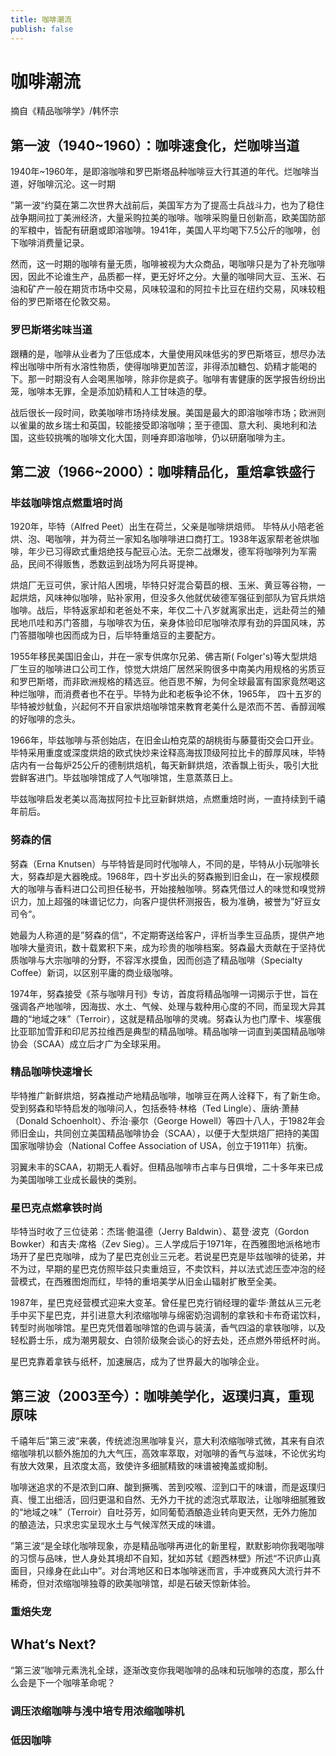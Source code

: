 ```yaml
---
title: 咖啡潮流
publish: false
---
```


# 咖啡潮流

摘自《精品咖啡学》/韩怀宗

## 第一波（1940~1960）：咖啡速食化，烂咖啡当道

1940年~1960年，是即溶咖啡和罗巴斯塔品种咖啡豆大行其道的年代。烂咖啡当道，好咖啡沉沦。这一时期

”第一波“约莫在第二次世界大战前后，美国军方为了提高士兵战斗力，也为了稳住战争期间拉丁美洲经济，大量采购拉美的咖啡。咖啡采购量日创新高，欧美国防部的军粮中，皆配有研磨或即溶咖啡。1941年，美国人平均喝下7.5公斤的咖啡，创下咖啡消费量记录。

然而，这一时期的咖啡有量无质，咖啡被视为大众商品，喝咖啡只是为了补充咖啡因，因此不论谁生产，品质都一样，更无好坏之分。大量的咖啡同大豆、玉米、石油和矿产一般在期货市场中交易，风味较温和的阿拉卡比豆在纽约交易，风味较粗俗的罗巴斯塔在伦敦交易。

### 罗巴斯塔劣味当道

跟糟的是，咖啡从业者为了压低成本，大量使用风味低劣的罗巴斯塔豆，想尽办法榨出咖啡中所有水溶性物质，使得咖啡更加苦涩，非得添加糖包、奶精才能喝的下。那一时期没有人会喝黑咖啡，除非你是疯子。咖啡有害健康的医学报告纷纷出笼，咖啡本无罪，全是添加奶精和人工甘味造的孽。

战后很长一段时间，欧美咖啡市场持续发展。美国是最大的即溶咖啡市场；欧洲则以雀巢的故乡瑞士和英国，较能接受即溶咖啡；至于德国、意大利、奥地利和法国，这些较挑嘴的咖啡文化大国，则唾弃即溶咖啡，仍以研磨咖啡为主。

## 第二波（1966~2000）：咖啡精品化，重焙拿铁盛行

### 毕兹咖啡馆点燃重培时尚

1920年，毕特（Alfred Peet）出生在荷兰，父亲是咖啡烘焙师。 毕特从小陪老爸烘、泡、喝咖啡，并为荷兰一家知名咖啡啡进口商打工。1938年返家帮老爸烘咖啡，年少已习得欧式重焙绝技与配豆心法。无奈二战爆发，德军将咖啡列为军需品，民间不得贩售，悉数运到战场为阿兵哥提神。

烘焙厂无豆可供，家计陷人困境，毕特只好混合菊苣的根、玉米、黄豆等谷物，一起烘焙，风味神似咖啡，贴补家用，但没多久他就优破德军强征到部队为官兵烘焙咖啡。战后，毕特返家却和老爸处不来，年仅二十八岁就离家出走，远赴荷兰的殖民地爪哇和苏门答腊，与咖啡农为伍，亲身体验印尼咖啡浓厚有劲的异国风味，苏门答腊咖啡也因而成为日，后毕特重焙豆的主要配方。

1955年移民美国旧金山，并在一家专供席尔兄弟、佛吉斯( Folger's)等大型烘焙厂生豆的咖啡进口公司工作，惊觉大烘焙厂居然采购很多中南美内用规格的劣质豆和罗巴斯塔，而非欧洲规格的精选豆。他百思不解，为何全球最富有国家竟然喝这种烂咖啡，而消费者也不在乎。毕特为此和老板争论不休，1965年， 四十五岁的毕特被炒鱿鱼，兴起何不开自家烘焙咖啡馆来教育老美什么是浓而不苦、香醇润喉的好咖啡的念头。

1966年，毕兹咖啡与茶创始店，在旧金山柏克菜的胡桃街与藤蔓街交会口开业。毕特采用重度或深度烘焙的欧式快炒来诠释高海拔顶级阿拉比卡的醇厚风味，毕特店内有一台每炉25公斤的德制烘焙机，每天新鲜烘焙，浓香飘上街头，吸引大批尝鲜客进门。毕兹咖啡馆成了人气咖啡馆，生意蒸蒸日上。

毕兹咖啡启发老美以高海拔阿拉卡比豆新鲜烘焙，点燃重焙时尚，一直持续到千禧年前后。

### 努森的信

努森（Erna Knutsen）与毕特皆是同时代咖啡人，不同的是，毕特从小玩咖啡长大，努森却是大器晚成。1968年，四十岁出头的努森搬到旧金山，在一家规模颇大的咖啡与香料进口公司担任秘书，开始接触咖啡。努森凭借过人的味觉和嗅觉辨识力，加上超强的味谱记忆力，向客户提供杯测报告，极为准确，被誉为”好豆女司令“。

她最为人称道的是”努森的信“，不定期寄送给客户，评析当季生豆品质，提供产地咖啡大量资讯，数十载累积下来，成为珍贵的咖啡档案。努森最大贡献在于坚持优质咖啡与大宗咖啡的分野，不容浑水摸鱼，因而创造了精品咖啡（Specialty Coffee）新词，以区别平庸的商业级咖啡。

1974年，努森接受《茶与咖啡月刊》专访，首度将精品咖啡一词揭示于世，旨在强调各产地咖啡，因海拔、水土、气候、处理与栽种用心度的不同，而呈现大异其趣的“地域之味”（Terroir），这就是精品咖啡的灵魂。努森认为也门摩卡、埃塞俄比亚耶加雪菲和印尼苏拉维西是典型的精品咖啡。精品咖啡一词直到美国精品咖啡协会（SCAA）成立后才广为全球采用。

### 精品咖啡快速增长

毕特推广新鲜烘焙，努森推动产地精品咖啡，咖啡豆在两人诠释下，有了新生命。受到努森和毕特启发的咖啡问人，包括泰特·林格（Ted Lingle）、唐纳·萧赫（Donald Schoenholt）、乔治·豪尔（George Howell）等四十八人，于1982年会师旧金山，共同创立美国精品咖啡协会（SCAA），以便于大型烘焙厂把持的美国国家咖啡协会（National Coffee Association of USA，创立于1911年）抗衡。

羽翼未丰的SCAA，初期无人看好。但精品咖啡市占率与日俱增，二十多年来已成为美国咖啡工业成长最快的类别。

### 星巴克点燃拿铁时尚

毕特当时收了三位徒弟：杰瑞·鲍温德（Jerry Baldwin）、葛登·波克（Gordon Bowker）和吉夫·席格（Zev Sieg）。三人学成后于1971年，在西雅图地派格地市场开了星巴克咖啡，成为了星巴克创业三元老。若说星巴克是毕兹咖啡的徒弟，并不为过，早期的星巴克仿照毕兹只卖重焙豆，不卖饮料，并以法式滤压壶冲泡的经营模式，在西雅图炮而红，毕特的重培美学从旧金山辐射扩散至全美。

1987年，星巴克经营模式迎来大变革。曾任星巴克行销经理的霍华·萧兹从三元老手中买下星巴克，并引进意大利浓缩咖啡与绵密奶泡调制的拿铁和卡布奇诺饮料，转型时尚咖啡馆。星巴克凭借着咖啡馆的色调与装潢，香气四溢的拿铁咖啡，以及轻松爵士乐，成为潮男靓女、白领阶级聚会谈心的好去处，还点燃外带纸杯时尚。

星巴克靠着拿铁与纸杯，加速展店，成为了世界最大的咖啡企业。

## 第三波（2003至今）：咖啡美学化，返璞归真，重现原味

千禧年后”第三波“来袭，传统滤泡黑咖啡复兴，意大利浓缩咖啡式微，其来有自浓缩咖啡机以额外施加的九大气压，高效率萃取，对咖啡的香气与滋味，不论优劣均有放大效果，且浓度太高，致使许多细腻精致的味谱被掩盖或抑制。

咖啡迷追求的不是浓到口麻、酸到撅嘴、苦到咬喉、涩到口干的味谱，而是返璞归真、慢工出细活，回归更温和自然、无外力干扰的滤泡式萃取法，让咖啡细腻雅致的“地域之味”（Terroir）自吐芬芳，如同葡萄酒酿造业转向更天然，无外力施加的酿造法，只求忠实呈现水土与气候浑然天成的味谱。

”第三波“是全球化咖啡现象，亦是精品咖啡再进化的新里程，默默影响你我喝咖啡的习惯与品味，世人身处其境却不自知，犹如苏轼《题西林壁》所述“不识庐山真面目，只缘身在此山中”。对台湾地区和日本咖啡迷而言，手冲或赛风大流行并不稀奇，但对浓缩咖啡独尊的欧美咖啡馆，却是石破天惊新体验。

### 重焙失宠


## What‘s Next?

“第三波”咖啡元素洗礼全球，逐渐改变你我喝咖啡的品味和玩咖啡的态度，那么什么会是下一个咖啡革命呢？

### 调压浓缩咖啡与浅中培专用浓缩咖啡机

### 低因咖啡